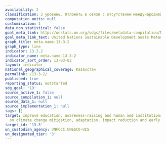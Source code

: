 ```yaml
---
availability: 2
classification: 3 уровень. Отложить в связи с отсутствием международной методики.
computation_units: null
customisation: 1
data_non_statistical: false
goal_meta_link: http://unstats.un.org/sdgs/files/metadata-compilation/Metadata-Goal-13.pdf
goal_meta_link_text: United Nations Sustainable Development Goals Metadata (pdf 759kB)
graph_title: meta.name-13-3-2
graph_type: line
indicator: 13.3.2
indicator_name: meta.name-13-3-2
indicator_sort_order: 13-03-02
layout: indicator
national_geographical_coverage: Казахстан
permalink: /13-3-2/
published: true
reporting_status: notstarted
sdg_goal: '13'
source_active_1: false
source_compilation_1: null
source_data_1: null
source_implementation_1: null
tags: []
target: Improve education, awareness-raising and human and institutional capacity
  on climate change mitigation, adaptation, impact reduction and early warning
target_id: '13.3'
un_custodian_agency: UNFCCC,UNESCO-UIS
un_designated_tier: '3'
---
```


